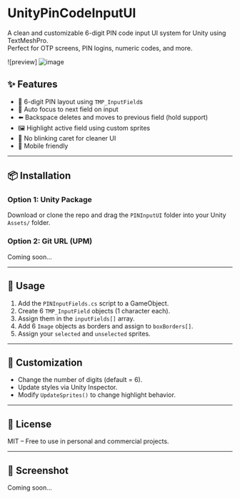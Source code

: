 # UnityPinCodeInputUI

A clean and customizable 6-digit PIN code input UI system for Unity using TextMeshPro.  
Perfect for OTP screens, PIN logins, numeric codes, and more.

![preview]
![image](https://github.com/user-attachments/assets/2904db96-1635-4387-a167-97329cba2fcd)


## ✨ Features

- 🔢 6-digit PIN layout using `TMP_InputField`s
- 🎯 Auto focus to next field on input
- ⬅️ Backspace deletes and moves to previous field (hold support)
- 🖼️ Highlight active field using custom sprites
- 🚫 No blinking caret for cleaner UI
- 📱 Mobile friendly

---

## 📦 Installation

### Option 1: Unity Package

Download or clone the repo and drag the `PINInputUI` folder into your Unity `Assets/` folder.

### Option 2: Git URL (UPM)
Coming soon...

---

## 🧰 Usage

1. Add the `PINInputFields.cs` script to a GameObject.
2. Create 6 `TMP_InputField` objects (1 character each).
3. Assign them in the `inputFields[]` array.
4. Add 6 `Image` objects as borders and assign to `boxBorders[]`.
5. Assign your `selected` and `unselected` sprites.

---

## 🔧 Customization

- Change the number of digits (default = 6).
- Update styles via Unity Inspector.
- Modify `UpdateSprites()` to change highlight behavior.

---

## 📜 License

MIT – Free to use in personal and commercial projects.

---

## 📸 Screenshot

Coming soon...
